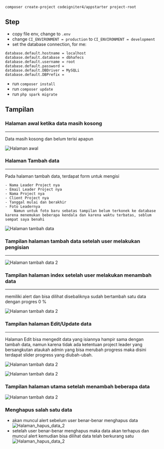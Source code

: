 ```
composer create-project codeigniter4/appstarter project-root
```

## Step
- copy file env, change to `.env`
- change `CI_ENVIRONMENT = production` to `CI_ENVIRONMENT = development`
- set the database connection, for me:
```
database.default.hostname = localhost
database.default.database = dbhafecs
database.default.username = root
database.default.password = 
database.default.DBDriver = MySQLi
database.default.DBPrefix =
```
- run `composer install`
- run `composer update`
- run `php spark migrate`

## Tampilan
### Halaman awal ketika data masih kosong
<hr>
  Data masih kosong dan belum terisi apapun

  ![Halaman awal](md_assets/Screenshot%20(75).png)
### Halaman Tambah data
  <hr>
    Pada halaman tambah data, terdapat form untuk mengisi

    - Nama Leader Project nya
    - Email Leader Project nya
    - Nama Project nya
    - Client Project nya
    - Tanggal mulai dan berakhir
    - Foto Leadernya
        Namun untuk foto baru sebatas tampilan belum terkonek ke database karena menemukan beberapa kendala dan karena waktu terbatas, seblum sempat saya benahi

![Halaman tambah data](md_assets/Screenshot%20(76).png)

### Tampilan halaman tambah data setelah user melakukan pengisian
  <hr>

![Halaman tambah data 2](md_assets/Screenshot%20(78).png)

### Tampilan halaman index setelah user melakukan menambah data
  <hr>
    memiliki alert dan bisa dilihat disebaliknya sudah bertambah satu data dengan progres 0 %
    
![Halaman tambah data 2](md_assets/Screenshot%20(79).png)

### Tampilan halaman Edit/Update data
  <hr>
    Halaman Edit bisa mengedit data yang isiannya hampir sama dengan tambah data, namun karena tidak ada ketentuan project leader yang bersangkutan ataukah admin yang bisa merubah progress maka disini terdapat slider progress yang diubah-ubah.

![Halaman tambah data 2](md_assets/Screenshot%20(80).png)

![Halaman tambah data 2](md_assets/Screenshot%20(81).png)

### Tampilan halaman utama setelah menambah beberapa data

![Halaman tambah data 2](md_assets/Screenshot%20(82).png)

### Menghapus salah satu data
- akan muncul alert sebelum user benar-benar menghapus data
![Halaman_hapus_data_2](md_assets/Screenshot%20(83).png)
- setelah user benar-benar menghapus maka data akan terhapus dan muncul alert kemudian bisa dilihat data telah berkurang satu
![Halaman_hapus_data_2](md_assets/Screenshot%20(84).png)
